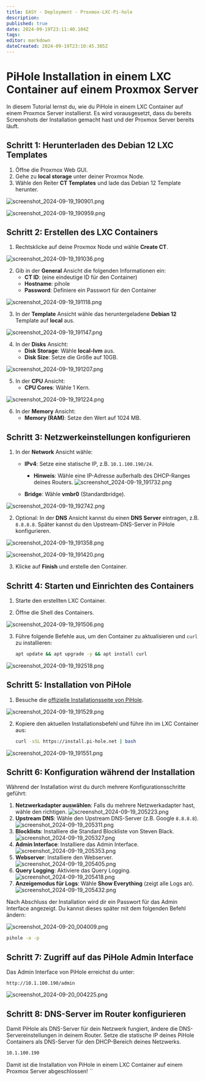 ```yaml
---
title: EASY - Deployment - Proxmox-LXC-Pi-hole
description: 
published: true
date: 2024-09-19T23:11:40.104Z
tags: 
editor: markdown
dateCreated: 2024-09-19T23:10:45.385Z
---
```


# PiHole Installation in einem LXC Container auf einem Proxmox Server

In diesem Tutorial lernst du, wie du PiHole in einem LXC Container auf einem Proxmox Server installierst. Es wird vorausgesetzt, dass du bereits Screenshots der Installation gemacht hast und der Proxmox Server bereits läuft.

## Schritt 1: Herunterladen des Debian 12 LXC Templates

1. Öffne die Proxmox Web GUI.
2. Gehe zu **local storage** unter deiner Proxmox Node.
3. Wähle den Reiter **CT Templates** und lade das Debian 12 Template herunter.

![screenshot_2024-09-19_190901.png](/proxmox/lxc/screenshot_2024-09-19_190901.png)

![screenshot_2024-09-19_190959.png](/proxmox/lxc/screenshot_2024-09-19_190959.png)

## Schritt 2: Erstellen des LXC Containers

1. Rechtsklicke auf deine Proxmox Node und wähle **Create CT**.

![screenshot_2024-09-19_191036.png](/proxmox/lxc/screenshot_2024-09-19_191036.png)

2. Gib in der **General** Ansicht die folgenden Informationen ein:
   - **CT ID**: (eine eindeutige ID für den Container)
   - **Hostname**: pihole
   - **Password**: Definiere ein Passwort für den Container

![screenshot_2024-09-19_191118.png](/proxmox/lxc/screenshot_2024-09-19_191118.png)

3. In der **Template** Ansicht wähle das heruntergeladene **Debian 12** Template auf **local** aus.

![screenshot_2024-09-19_191147.png](/proxmox/lxc/screenshot_2024-09-19_191147.png)

4. In der **Disks** Ansicht:
   - **Disk Storage**: Wähle **local-lvm** aus.
   - **Disk Size**: Setze die Größe auf 10GB.

![screenshot_2024-09-19_191207.png](/proxmox/lxc/screenshot_2024-09-19_191207.png)

5. In der **CPU** Ansicht:
   - **CPU Cores**: Wähle 1 Kern.

![screenshot_2024-09-19_191224.png](/proxmox/lxc/screenshot_2024-09-19_191224.png)

6. In der **Memory** Ansicht:
   - **Memory (RAM)**: Setze den Wert auf 1024 MB.



## Schritt 3: Netzwerkeinstellungen konfigurieren

1. In der **Network** Ansicht wähle:
   - **IPv4**: Setze eine statische IP, z.B. `10.1.100.190/24`.
     - **Hinweis**: Wähle eine IP-Adresse außerhalb des DHCP-Ranges deines Routers.
		  ![screenshot_2024-09-19_191732.png](/proxmox/lxc/screenshot_2024-09-19_191732.png)

   - **Bridge**: Wähle **vmbr0** (Standardbridge).

![screenshot_2024-09-19_192742.png](/proxmox/lxc/screenshot_2024-09-19_192742.png)


2. Optional: In der **DNS** Ansicht kannst du einen **DNS Server** eintragen, z.B. `8.8.8.8`. Später kannst du den Upstream-DNS-Server in PiHole konfigurieren.

![screenshot_2024-09-19_191358.png](/proxmox/lxc/screenshot_2024-09-19_191358.png)

![screenshot_2024-09-19_191420.png](/proxmox/lxc/screenshot_2024-09-19_191420.png)


3. Klicke auf **Finish** und erstelle den Container.

## Schritt 4: Starten und Einrichten des Containers

1. Starte den erstellten LXC Container.

2. Öffne die Shell des Containers.

![screenshot_2024-09-19_191506.png](/proxmox/lxc/screenshot_2024-09-19_191506.png)

3. Führe folgende Befehle aus, um den Container zu aktualisieren und `curl` zu installieren:

   ```bash
   apt update && apt upgrade -y && apt install curl
   ```
![screenshot_2024-09-19_192518.png](/proxmox/lxc/screenshot_2024-09-19_192518.png)


## Schritt 5: Installation von PiHole

1. Besuche die [offizielle Installationsseite von PiHole](https://docs.pi-hole.net/main/basic-install/).

![screenshot_2024-09-19_191529.png](/proxmox/lxc/screenshot_2024-09-19_191529.png)

2. Kopiere den aktuellen Installationsbefehl und führe ihn im LXC Container aus:

   ```bash
   curl -sSL https://install.pi-hole.net | bash
   ```

![screenshot_2024-09-19_191551.png](/proxmox/lxc/screenshot_2024-09-19_191551.png)

## Schritt 6: Konfiguration während der Installation

Während der Installation wirst du durch mehrere Konfigurationsschritte geführt:






1. **Netzwerkadapter auswählen**: Falls du mehrere Netzwerkadapter hast, wähle den richtigen.
   ![screenshot_2024-09-19_205223.png](/proxmox/lxc/screenshot_2024-09-19_205223.png)
2. **Upstream DNS**: Wähle den Upstream DNS-Server (z.B. Google `8.8.8.8`).
	 ![screenshot_2024-09-19_205311.png](/proxmox/lxc/screenshot_2024-09-19_205311.png)
3. **Blocklists**: Installiere die Standard Blockliste von Steven Black.
   ![screenshot_2024-09-19_205327.png](/proxmox/lxc/screenshot_2024-09-19_205327.png)
4. **Admin Interface**: Installiere das Admin Interface.
   ![screenshot_2024-09-19_205353.png](/proxmox/lxc/screenshot_2024-09-19_205353.png)
5. **Webserver**: Installiere den Webserver.
   ![screenshot_2024-09-19_205405.png](/proxmox/lxc/screenshot_2024-09-19_205405.png)
6. **Query Logging**: Aktiviere das Query Logging.
   ![screenshot_2024-09-19_205418.png](/proxmox/lxc/screenshot_2024-09-19_205418.png)
7. **Anzeigemodus für Logs**: Wähle **Show Everything** (zeigt alle Logs an).
   ![screenshot_2024-09-19_205432.png](/proxmox/lxc/screenshot_2024-09-19_205432.png)



Nach Abschluss der Installation wird dir ein Passwort für das Admin Interface angezeigt. Du kannst dieses später mit dem folgenden Befehl ändern:

![screenshot_2024-09-20_004009.png](/proxmox/lxc/screenshot_2024-09-20_004009.png)


```bash
pihole -a -p

```

## Schritt 7: Zugriff auf das PiHole Admin Interface

Das Admin Interface von PiHole erreichst du unter:

```
http://10.1.100.190/admin
```

![screenshot_2024-09-20_004225.png](/proxmox/lxc/screenshot_2024-09-20_004225.png)

## Schritt 8: DNS-Server im Router konfigurieren

Damit PiHole als DNS-Server für dein Netzwerk fungiert, ändere die DNS-Servereinstellungen in deinem Router. Setze die statische IP deines PiHole Containers als DNS-Server für den DHCP-Bereich deines Netzwerks.

```bash
10.1.100.190
```

Damit ist die Installation von PiHole in einem LXC Container auf einem Proxmox Server abgeschlossen!
``